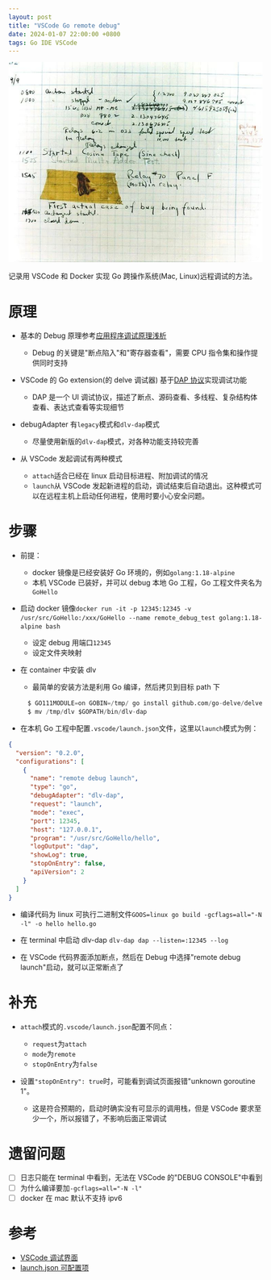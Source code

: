 ```yaml
---
layout: post
title: "VSCode Go remote debug"
date: 2024-01-07 22:00:00 +0800
tags: Go IDE VSCode
---
```


![debug](/assets/images/2024-01-07-VSCode_remote_debug_1.png)

记录用 VSCode 和 Docker 实现 Go 跨操作系统(Mac, Linux)远程调试的方法。

# 原理

- 基本的 Debug 原理参考[应用程序调试原理浅析](https://mp.weixin.qq.com/s/M3ZroS_01ej0fm56XHiqQA)

  - Debug 的关键是"断点陷入"和"寄存器查看"，需要 CPU 指令集和操作提供同时支持

- VSCode 的 Go extension(的 delve 调试器) 基于[DAP 协议](https://microsoft.github.io/debug-adapter-protocol/overview)实现调试功能

  - DAP 是一个 UI 调试协议，描述了断点、源码查看、多线程、复杂结构体查看、表达式查看等实现细节

- debugAdapter 有`legacy`模式和`dlv-dap`模式

  - 尽量使用新版的`dlv-dap`模式，对各种功能支持较完善

- 从 VSCode 发起调试有两种模式
  - `attach`适合已经在 linux 启动目标进程、附加调试的情况
  - `launch`从 VSCode 发起新进程的启动，调试结束后自动退出。这种模式可以在远程主机上启动任何进程，使用时要小心安全问题。

# 步骤

- 前提：

  - docker 镜像是已经安装好 Go 环境的，例如`golang:1.18-alpine`
  - 本机 VSCode 已装好，并可以 debug 本地 Go 工程，Go 工程文件夹名为`GoHello`

- 启动 docker 镜像`docker run -it -p 12345:12345 -v /usr/src/GoHello:/xxx/GoHello --name remote_debug_test golang:1.18-alpine bash`

  - 设定 debug 用端口`12345`
  - 设定文件夹映射

- 在 container 中安装 dlv

  - 最简单的安装方法是利用 Go 编译，然后拷贝到目标 path 下

  ```s
    $ GO111MODULE=on GOBIN=/tmp/ go install github.com/go-delve/delve/cmd/dlv@master
    $ mv /tmp/dlv $GOPATH/bin/dlv-dap
  ```

- 在本机 Go 工程中配置`.vscode/launch.json`文件，这里以`launch`模式为例：

```json
{
  "version": "0.2.0",
  "configurations": [
    {
      "name": "remote debug launch",
      "type": "go",
      "debugAdapter": "dlv-dap",
      "request": "launch",
      "mode": "exec",
      "port": 12345,
      "host": "127.0.0.1",
      "program": "/usr/src/GoHello/hello",
      "logOutput": "dap",
      "showLog": true,
      "stopOnEntry": false,
      "apiVersion": 2
    }
  ]
}
```

- 编译代码为 linux 可执行二进制文件`GOOS=linux go build -gcflags=all="-N -l" -o hello hello.go`

- 在 terminal 中启动 dlv-dap `dlv-dap dap --listen=:12345 --log`

- 在 VSCode 代码界面添加断点，然后在 Debug 中选择"remote debug launch"启动，就可以正常断点了

# 补充

- `attach`模式的`.vscode/launch.json`配置不同点：

  - `request`为`attach`
  - `mode`为`remote`
  - `stopOnEntry`为`false`

- 设置`"stopOnEntry": true`时，可能看到调试页面报错"unknown goroutine 1"。
  - 这是符合预期的，启动时确实没有可显示的调用栈，但是 VSCode 要求至少一个，所以报错了，不影响后面正常调试

# 遗留问题

- [ ] 日志只能在 terminal 中看到，无法在 VSCode 的"DEBUG CONSOLE"中看到
- [ ] 为什么编译要加`-gcflags=all="-N -l"`
- [ ] docker 在 mac 默认不支持 ipv6

# 参考

- [VSCode 调试界面](https://code.visualstudio.com/docs/editor/debugging)
- [launch.json 可配置项](https://github.com/golang/vscode-go/wiki/debugging#launchjson-attributes)

